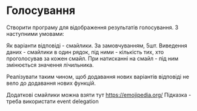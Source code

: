 # Голосування

Створити програму для відображення результатів голосування. З наступними умовами:

Як варіанти відповіді - смайлики. За замовчуванням, 5шт.
Виведення даних - смайлики в один рядок, під ними - кількість тих, хто проголосував за кожен смайл.
При натисканні на смайл - під ним змінюється значення лічильника.

Реалізувати таким чином, щоб додавання нових варіантів відповіді не вело до додавання нових функцій.

Додаткові смайлики можна взяти тут https://emojipedia.org/
Підказка - треба використати event delegation
